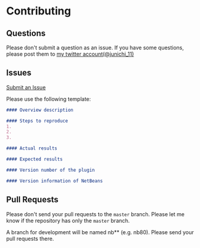 # Contributing

## Questions

Please don't submit a question as an issue.
If you have some questions, please post them to [my twitter account(@junichi_11)](https://twitter.com/junichi_11)

## Issues

[Submit an Issue](https://github.com/junichi11/netbeans-backlog-plugin/issues/new?title=&body=%23%23%23%23%20Overview%20description%0D%0A%0D%0A%23%23%23%23%20Steps%20to%20reproduce%0D%0A1.%20%0D%0A2.%20%0D%0A3.%20%0D%0A%0D%0A%23%23%23%23%20Actual%20results%0D%0A%0D%0A%23%23%23%23%20Expected%20results%0D%0A%0D%0A%23%23%23%23%20Version%20number%20of%20the%20plugin%0D%0A%0D%0A%23%23%23%23%20Version%20information%20of%20NetBeans%0D%0A%0D%0A)

Please use the following template:

```markdown
#### Overview description

#### Steps to reproduce
1. 
2. 
3. 

#### Actual results

#### Expected results

#### Version number of the plugin

#### Version information of NetBeans

```

## Pull Requests

Please don't send your pull requests to the `master` branch. 
Please let me know if the repository has only the `master` branch.

A branch for development will be named nb** (e.g. nb80).
Please send your pull requests there.
